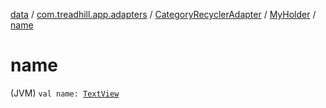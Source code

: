 [data](../../../index.md) / [com.treadhill.app.adapters](../../index.md) / [CategoryRecyclerAdapter](../index.md) / [MyHolder](index.md) / [name](./name.md)

# name

(JVM) `val name: `[`TextView`](https://developer.android.com/reference/android/widget/TextView.html)